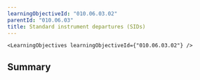 ```yaml
---
learningObjectiveId: "010.06.03.02"
parentId: "010.06.03"
title: Standard instrument departures (SIDs)
---
```


```tsx eval
<LearningObjectives learningObjectiveId={"010.06.03.02"} />
```

## Summary

